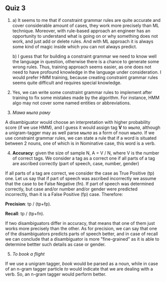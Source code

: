 ## Quiz 3

1. a) It seems to me that if constraint grammar rules are quite accurate and cover considerable amount of cases, they work more precisely than ML technique. Moreover, with rule-based approach an engineer has an opportunity to understand what is going on or why something does not work, and just add or delete rules. And with ML approach it is always some kind of magic inside which you can not always predict.

   b) I guess that for building a constraint grammar we need to know well the language in question, otherwise there is a chance to generate some wrong rules. Thus, training approach seems easier, as one does not need to have profound knowledge in the language under consideration.
I would prefer HMM training, because creating constraint grammar rules seems quite difficult and requires special knowledge.

2. Yes, we can write some constraint grammar rules to implement after training to fix some mistakes made by the algorithm. For instance, HMM algo may not cover some named entities or abbreviations.

3. _Мама мыла раму_

A disambiguator would choose an interpretation with higher probability score (if we use HMM), and I guess it would assign tag **V** to _мыла_, although a unigram-tagger may as well parse _мыла_ as a form of noun _мыло_. If we use constraint grammar rules, we can state a rule that if a word is situated between 2 nouns, one of which is in Nominative case, this word is a verb.

4. **Accuracy**: given the size of sample N, A = V / N, where V is the number of correct tags. We consider a tag as a correct one if all parts of a tag are ascribed correctly (part of speech, case, number, gender)

If all parts of a tag are correct, we consider the case as True Positive (tp) one. Let us say that if part of speech was ascribed incorrectly we assume that the case to be False Negative (fn). If part of speech was determined correctly, but case and/or number and/or gender were predicted incorrectly, than it is a False Positive (fp) case. Therefore: 

 **Precision**: tp / (tp+fp).
 
 **Recall**: tp / (tp+fn). 
 
If two disambiguators differ in accuracy, that means that one of them just works more precisely than the other. As for precision, we can say that one of the disambiguators predicts parts of speech better, and in case of recall we can conclude that a disambiguator is more "fine-grained" as it is able to determine bettter such details as case or gender.

5. _To book a flight_

If we use a unigram tagger, _book_ would be parsed as a noun, while in case of an n-gram tagger particle _to_ would indicate that we are dealing with a verb. So, an n-gram tagger would perform better.

